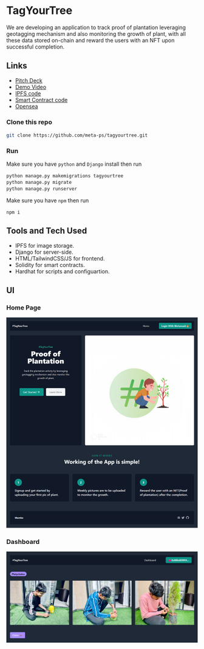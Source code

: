 # TagYourTree

We are developing an application to track proof of plantation leveraging geotagging mechanism and also monitoring the growth of plant, with all these data stored on-chain and reward the users with an NFT upon successful completion.

## Links

- [Pitch Deck](https://www.canva.com/design/DAFGgsGPkY4/HM1Wu9QwMn78XoG5QfhZWg/watch?utm_content=DAFGgsGPkY4&utm_campaign=designshare&utm_medium=link&utm_source=publishsharelink)
- [Demo Video](https://www.loom.com/share/c1f77ad7ca89470ba16dccd37f07a9a3)
- [IPFS code](https://github.com/meta-ps/tagyourtree/blob/master/utility/nftstorage.py)
- [Smart Contract code](https://github.com/meta-ps/tagyourtree/blob/master/NFT.sol)
- [Opensea](https://testnets.opensea.io/assets/mumbai/0xbdd7d92a0d985b6b3cee4031549e6798711d8db4/1)

### Clone this repo

```bash
git clone https://github.com/meta-ps/tagyourtree.git
```

### Run

Make sure you have `python` and `Django` install then run

```python
python manage.py makemigrations tagyourtree
python manage.py migrate
python manage.py runserver
```

Make sure you have `npm` then run

```Hardhat
npm i
```

## Tools and Tech Used

- IPFS for image storage.
- Django for server-side.
- HTML/TailwindCSS/JS for frontend.
- Solidity for smart contracts.
- Hardhat for scripts and configuartion.


## UI

### Home Page

![home](assets/home.png)


### Dashboard

![dashboard](assets/dashboard.png)



